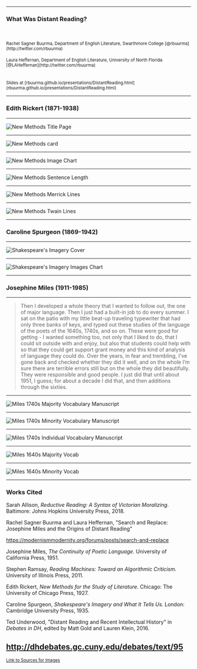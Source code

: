 <section data-background="BuurmaImage2.jpg"></section>

---

### What Was Distant Reading?

<br>
<br><small>Rachel Sagner Buurma, Department of English Literature, Swarthmore College [@rbuurma](http://twitter.com/rbuurma)</small>
<br>
<br><small>Laura Heffernan, Department of English Literature, University of North Florida [@LAHeffernan](http://twitter.com/rbuurma)</small>
<br>
<br>
<br>
<small>Slides at [rbuurma.github.io/presentations/DistantReading.html](rbuurma.github.io/presentations/DistantReading.html)</small>

---

### Edith Rickert (1871-1938)

---

![New Methods Title Page](NewMethodsTP.png)

---

![New Methods card](NMCard.png)

---

![New Methods Image Chart](NMImageChart.png)

---

![New Methods Sentence Length](NMSentenceLength.png)

---

![New Methods Merrick Lines](NMMerrickLines.png)

---

![New Methods Twain Lines](NMTwainLines.png)

---

### Caroline Spurgeon (1869-1942)

---

![Shakespeare's Imagery Cover](SICover.jpg)

---

![Shakespeare's Imagery Images Chart](SIChart1.png)

---

### Josephine Miles (1911-1985)

---

> Then I developed a whole theory that I wanted to follow out, the one of major language. Then I just had a built-in job to do every summer. I sat on the patio with my little beat-up traveling typewriter that had only three banks of keys, and typed out these studies of the language of the poets of the 1640s, 1740s, and so on. These were good for getting - I wanted something too, not only that I liked to do, that I could sit outside with and enjoy, but also that students could help with so that they could get support grant money and this kind of analysis of language they could do. Over the years, in fear and trembling, I've gone back and checked whether they did it well, and on the whole I’m sure there are terrible errors still but on the whole they did beautifully. They were responsible and good people. I just did that until about 1951, I guess; for about a decade I did that, and then additions through the sixties.

---

![Miles 1740s Majority Vocabulary Manuscript](Miles1740MajorMS.jpg)

---

![Miles 1740s Minority Vocabulary Manuscript](Miles1740MinorMS.jpg)

---

![Miles 1740s Individual Vocabulary Manuscript](Miles1740IndividualMS.jpg)

---

![Miles 1640s Majority Vocab](Miles1640sMajority.jpg)

---

![Miles 1640s Minority Vocab](Miles1640sMinority.jpg)

---

### Works Cited

Sarah Allison, *Reductive Reading: A Syntax of Victorian Moralizing*. Baltimore: Johns Hopkins University Press, 2018.

Rachel Sagner Buurma and Laura Heffernan, "Search and Replace: Josephine Miles and the Origins of Distant Reading"

https://modernismmodernity.org/forums/posts/search-and-replace

Josephine Miles, *The Continuity of Poetic Language.* University of California Press, 1951.

Stephen Ramsay, *Reading Machines: Toward an Algorithmic Criticism.* University of Illinois Press, 2011.

Edith Rickert, *New Methods for the Study of Literature.* Chicago: The University of Chicago Press, 1927.

Caroline Spurgeon, *Shakespeare's Imagery and What It Tells Us.* London: Cambridge University Press, 1935.

Ted Underwood, "Distant Reading and Recent Intellectual History" in *Debates in DH*, edited by Matt Gold and Lauren Klein, 2016.

http://dhdebates.gc.cuny.edu/debates/text/95
---

<small>[Link to Sources for Images]()</small>
